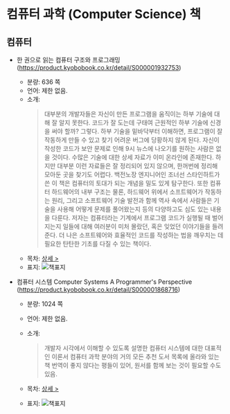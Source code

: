 # 컴퓨터 과학 (Computer Science) 책

## 컴퓨터

- 한 권으로 읽는 컴퓨터 구조와 프로그래밍 (https://product.kyobobook.co.kr/detail/S000001932753)
  + 분량: 636 쪽
  + 언어: 제한 없음.
  + 소개:
    > 대부분의 개발자들은 자신이 만든 프로그램을 움직이는 하부 기술에 대해 잘 알지 못한다. 코드가 잘 도는데 구태여 근원적인 하부 기술에 신경을 써야 할까? 그렇다. 하부 기술을 밑바닥부터 이해하면, 프로그램이 잘 작동하게 만들 수 있고 찾기 어려운 버그에 당황하지 않게 된다. 자신이 작성한 코드가 보안 문제로 인해 9시 뉴스에 나오기를 원하는 사람은 없을 것이다.
    > 수많은 기술에 대한 상세 자료가 이미 온라인에 존재한다. 하지만 대부분 이런 자료들은 잘 정리되어 있지 않으며, 한꺼번에 정리해 모아둔 곳을 찾기도 어렵다.
    > 백전노장 엔지니어인 조너선 스타인하트가 쓴 이 책은 컴퓨터의 토대가 되는 개념을 밀도 있게 탐구한다. 또한 컴퓨터 하드웨어의 내부 구조는 물론, 하드웨어 위에서 소프트웨어가 작동하는 원리, 그리고 소프트웨어 기술 발전과 함께 역사 속에서 사람들은 기술을 사용해 어떻게 문제를 풀어왔는지 등의 다양하고도 심도 있는 내용을 다룬다.
    > 저자는 컴퓨터라는 기계에서 프로그램 코드가 실행될 때 벌어지는지 일들에 대해 여러분이 미처 몰랐던, 혹은 잊었던 이야기들을 들려준다. 더 나은 소프트웨어와 효율적인 코드를 작성하는 법을 깨우치는 데 필요한 탄탄한 기초를 다질 수 있는 책이다.
    > 
  + 목차: [상세 >](./toc/S000001932753.md)
  + 표지: ![책표지](https://contents.kyobobook.co.kr/sih/fit-in/458x0/pdt/9791189909284.jpg)

- 컴퓨터 시스템 Computer Systems A Programmer's Perspective (https://product.kyobobook.co.kr/detail/S000001868716)
  + 분량: 1024 쪽
  + 언어: 제한 없음.
  + 소개:
    > 개발자 시각에서 이해할 수 있도록 설명한 컴퓨터 시스템에 대한 대표적인 이론서
    > 컴퓨터 과학 분야의 거의 모든 추천 도서 목록에 올라와 있는 책
    > 번역이 좋지 않다는 평들이 있어, 원서를 함께 보는 것이 필요할 수도 있음.

    
  + 목차: [상세 >](./toc/S000001868716.md)
  + 표지: ![책표지](https://contents.kyobobook.co.kr/sih/fit-in/458x0/pdt/9791185475219.jpg)

